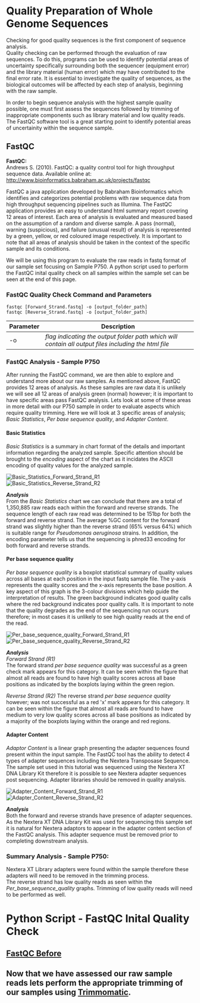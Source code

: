 # Quality Preparation of Whole Genome Sequences
Checking for good quality sequences is the first component of sequence analysis.  
Quality checking can be performed through the evaluation of raw sequences. To do this, programs can be used to identify potential areas of uncertainty specifically surrounding both the sequencer (equipment error) and the library material (human error) which may have contributed to the final error rate. It is essential to investigate the quality of sequences, as the biological outcomes will be affected by each step of analysis, beginning with the raw sample. 

In order to begin sequence analysis with the highest sample quality possible, one must first assess the sequences followed by trimming of inappropriate components such as library material and low quality reads. The FastQC software tool is a great starting point to identify potential areas of uncertainity within the sequence sample.  

## FastQC
**FastQC:**  
Andrews S. (2010). FastQC: a quality control tool for high throughput sequence data. Available online at: http://www.bioinformatics.babraham.ac.uk/projects/fastqc

FastQC a java application developed by Babraham Bioinformatics which identifies and categorizes potential problems with raw sequence data from high throughput sequencing pipelines such as Illumina. The FastQC application provides an easy to understand html summary report covering 12 areas of interest. Each area of analysis is evaluated and measured based on the assumption of a random and diverse sample. A pass (normal), warning (suspicious), and failure (unusual result) of analysis is represented by a green, yellow, or red coloured image respectively. It is important to note that all areas of analysis should be taken in the context of the specific sample and its conditions.  

We will be using this program to evaluate the raw reads in fastq format of our sample set focusing on Sample P750. A python script used to perform the FastQC inital quality check on all samples within the sample set can be seen at the end of this page. 

### FastQC Quality Check Command and Parameters
```
fastqc [Forward_Strand.fastq] -o [output_folder_path]
fastqc [Reverse_Strand.fastq] -o [output_folder_path]
```  
Parameter | Description  
----------|-------------  
-o | *flag indicating the output folder path which will contain all output files including the html file*   

### FastQC Analysis - Sample P750
After running the FastQC command, we are then able to explore and understand more about our raw samples. As mentioned above, FastQC provides 12 areas of analysis. As these samples are raw data it is unlikely we will see all 12 areas of analysis green (normal) however; it is important to have specific areas pass FastQC analysis. Lets look at some of these areas in more detail with our P750 sample in order to evaluate aspects which require quality trimming. Here we will look at 3 specific areas of analysis; *Basic Statistics*, *Per base sequence quality*, and *Adapter Content*.  

#### Basic Statistics
*Basic Statistics* is a summary in chart format of the details and important information regarding the analyzed sample. Specific attention should be brought to the *encoding* aspect of the chart as it incidates the ASCII encoding of quality values for the analyzed sample.  

![Basic_Statistics_Forward_Strand_R1](https://cloud.githubusercontent.com/assets/25803304/25551975/f62a6702-2c5b-11e7-970b-f2754edf8521.png)  
![Basic_Statistics_Reverse_Strand_R2](https://cloud.githubusercontent.com/assets/25803304/25552053/c072492a-2c5d-11e7-94d7-324a4d78a817.png)  

***Analysis***  
From the *Basic Statistics* chart we can conclude that there are a total of 1,350,885 raw reads each within the forward and reverse strands. The sequence length of each raw read was determined to be 151bp for both the forward and reverse strand. The average %GC content for the forward strand was slightly higher than the reverse strand (65% versus 64%) which is suitable range for *Pseudomonas aeruginosa* strains. In addition, the encoding parameter tells us that the sequencing is phred33 encoding for both forward and reverse strands.   

#### Per base sequence quality
*Per base sequence quality* is a boxplot statistical summary of quality values across all bases at each position in the input fastq sample file. The y-axis represents the quality scores and the x-axis represents the base position. A key aspect of this graph is the 3-colour divisions which help guide the interpretation of results. The green background indicates good quality calls where the red background indicates poor quality calls. It is important to note that the quality degrades as the end of the sequencing run occurs therefore; in most cases it is unlikely to see high quality reads at the end of the read.  

![Per_base_sequence_quality_Forward_Strand_R1](https://cloud.githubusercontent.com/assets/25803304/25551970/f62664e0-2c5b-11e7-836e-fd4e295a33ba.png)  
![Per_base_sequence_quality_Reverse_Strand_R2](https://cloud.githubusercontent.com/assets/25803304/25552052/c0708004-2c5d-11e7-86d3-92d6baafe85f.png)  

***Analysis***  
*Forward Strand (R1)*  
The forward strand *per base sequence quality* was successful as a green check mark appears for this category. It can be seen within the figure that almost all reads are found to have high quality scores across all base positions as indicated by the boxplots laying within the green region.  

*Reverse Strand (R2)* 
The reverse strand *per base sequence quality* however; was not successful as a red 'x' mark appears for this category. It can be seen within the figure that almost all reads are found to have medium to very low quality scores across all base positions as indicated by a majority of the boxplots laying within the orange and red regions.  

#### Adapter Content
*Adaptor Content* is a linear graph presenting the adapter sequences found present within the input sample. The FastQC tool 
has the ability to detect 4 types of adapter sequences including the Nextera Transposase Sequence. The sample set used in this tutorial was sequenced using the Nextera XT DNA Library Kit therefore it is possible to see Nextera adapter sequences post sequencing. Adapter libraries should be removed in quality analysis.  

![Adapter_Content_Forward_Strand_R1](https://cloud.githubusercontent.com/assets/25803304/25551972/f6287b04-2c5b-11e7-818c-26402b1f53c6.png)  
![Adapter_Content_Reverse_Strand_R2](https://cloud.githubusercontent.com/assets/25803304/25552051/c064edca-2c5d-11e7-88ce-2a3cfb885dfa.png)  

***Analysis***  
Both the forward and reverse strands have presence of adapter sequences. As the Nextera XT DNA Library Kit was used for sequencing this sample set it is natural for Nextera adaptors to appear in the adapter content section of the FastQC analysis. This adapter sequence must be removed prior to completing downstream analysis.   

### Summary Analysis - Sample P750:
Nextera XT Library adapters were found within the sample therefore these adapters will need to be removed in the trimming process.  
The reverse strand has low quality reads as seen within the *Per_base_sequence_quality* graphs. Trimming of low quality reads will need to be performed as well.  

# Python Script - FastQC Inital Quality Check
## [FastQC Before](https://github.com/rszymkiewicz/Comparison_of_Mappers/blob/master/FastQC_Before.py)

## Now that we have assessed our raw sample reads lets perform the appropriate trimming of our samples using [Trimmomatic](https://github.com/rszymkiewicz/Comparison_of_Mappers/blob/master/4_Quality_Preparations_Trimmomatic.md).
